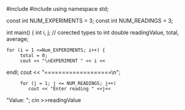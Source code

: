 #include #include using namespace std;

const int NUM_EXPERIMENTS = 3;
const int NUM_READINGS = 3;

int main() {
    int i, j; // corected types to int 
    double readingValue, total, average;

    for (i = 1 <=Num_EXPERIMENTS; i++) {
         total = 0; 
         cout << "\nEXPERIMENT " << i <<
endl;
         cout << "===================\n";

         for (j = 1; j <= NUM_READINGS; j++)
            cout << "Enter reading " <<j<<
"Value: ";
          cin >>readingValue
